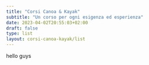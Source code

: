 ```yaml
---
title: "Corsi Canoa & Kayak"
subtitle: "Un corso per ogni esigenza ed esperienza"
date: 2023-04-02T20:55:03+02:00
draft: false
type: list
layout: corsi-canoa-kayak/list
---
```


hello guys